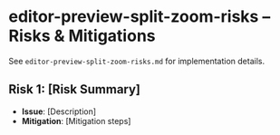 # editor-preview-split-zoom-risks – Risks & Mitigations

See `editor-preview-split-zoom-risks.md` for implementation details.

## Risk 1: [Risk Summary]
- **Issue**: [Description]
- **Mitigation**: [Mitigation steps]